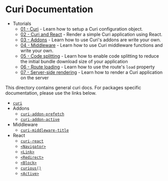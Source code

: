 # Curi Documentation

* Tutorials
  * [01 - Curi](./tutorials/01-curi.md) - Learn how to setup a Curi configuration object.
  * [02 - Curi and React](./tutorials/02-curi-react.md) - Render a simple Curi application using React.
  * [03 - Addons](./tutorials/03-curi-addons.md) - Learn how to use Curi's addons are write your own.
  * [04 - Middleware](./tutorials/04-curi-middleware.md) - Learn how to use Curi middleware functions and write your own.
  * [05 - Code splitting](./tutorials/05-code-splitting.md) - Learn how to enable code splitting to reduce the initial bundle download size of your application
  * [06 - Route loading](./tutorials/06-route-loading.md) - Learn how to use the route's `load` property
  * [07 - Server-side rendering](./tutorials/07-server-rendering.md) - Learn how to render a Curi application on the server

This directory contains general curi docs. For packages specific documentation, please use the links below.

* [`curi`](/packages/curi/docs)
* Addons
  * [`curi-addon-prefetch`](/packages/curi-addon-prefetch#usage)
  * [`curi-addon-active`](/packages/curi-addon-active#usage)
* Middleware
  * [`curi-middleware-title`](/packages/curi-middleware-title#usage)
* React
  * [`curi-react`](/packages/curi-react/docs)
  * [`<Navigator>`](/packages/curi-react-navigator#navigator)
  * [`<Link>`](/packages/curi-react-link#link)
  * [`<Redirect>`](/packages/curi-react-redirect#redirect)
  * [`<Block>`](/packages/curi-react-block#block)
  * [`curious()`](/packages/curi-react-curious#curious)
  * [`<Active>`](/packages/curi-react-active#active)
